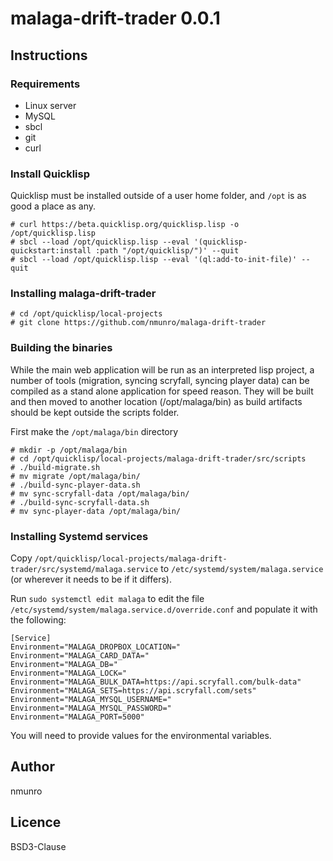 # malaga-drift-trader 0.0.1

## Instructions

### Requirements

 - Linux server
 - MySQL
 - sbcl
 - git
 - curl

### Install Quicklisp

Quicklisp must be installed outside of a user home folder, and `/opt` is as good a place as any.

    # curl https://beta.quicklisp.org/quicklisp.lisp -o /opt/quicklisp.lisp
    # sbcl --load /opt/quicklisp.lisp --eval '(quicklisp-quickstart:install :path "/opt/quicklisp/")' --quit
    # sbcl --load /opt/quicklisp.lisp --eval '(ql:add-to-init-file)' --quit
    
### Installing malaga-drift-trader

    # cd /opt/quicklisp/local-projects
    # git clone https://github.com/nmunro/malaga-drift-trader
    
### Building the binaries

While the main web application will be run as an interpreted lisp project, a number of tools (migration, syncing scryfall, syncing player data) can be compiled as a stand alone application for speed reason. They will be built and then moved to another location (/opt/malaga/bin) as build artifacts should be kept outside the scripts folder.

First make the `/opt/malaga/bin` directory

    # mkdir -p /opt/malaga/bin
    # cd /opt/quicklisp/local-projects/malaga-drift-trader/src/scripts
    # ./build-migrate.sh
    # mv migrate /opt/malaga/bin/
    # ./build-sync-player-data.sh
    # mv sync-scryfall-data /opt/malaga/bin/
    # ./build-sync-scryfall-data.sh
    # mv sync-player-data /opt/malaga/bin/

### Installing Systemd services

Copy `/opt/quicklisp/local-projects/malaga-drift-trader/src/systemd/malaga.service` to `/etc/systemd/system/malaga.service` (or wherever it needs to be if it differs).

Run `sudo systemctl edit malaga` to edit the file `/etc/systemd/system/malaga.service.d/override.conf` and populate it with the following:

```
[Service]
Environment="MALAGA_DROPBOX_LOCATION="
Environment="MALAGA_CARD_DATA="
Environment="MALAGA_DB="
Environment="MALAGA_LOCK="
Environment="MALAGA_BULK_DATA=https://api.scryfall.com/bulk-data"
Environment="MALAGA_SETS=https://api.scryfall.com/sets"
Environment="MALAGA_MYSQL_USERNAME="
Environment="MALAGA_MYSQL_PASSWORD="
Environment="MALAGA_PORT=5000"
```

You will need to provide values for the environmental variables.

## Author

nmunro

## Licence

BSD3-Clause
